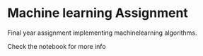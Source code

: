 # Machine learning Assignment
Final year assignment implementing machinelearning algorithms.

Check the notebook for more info
